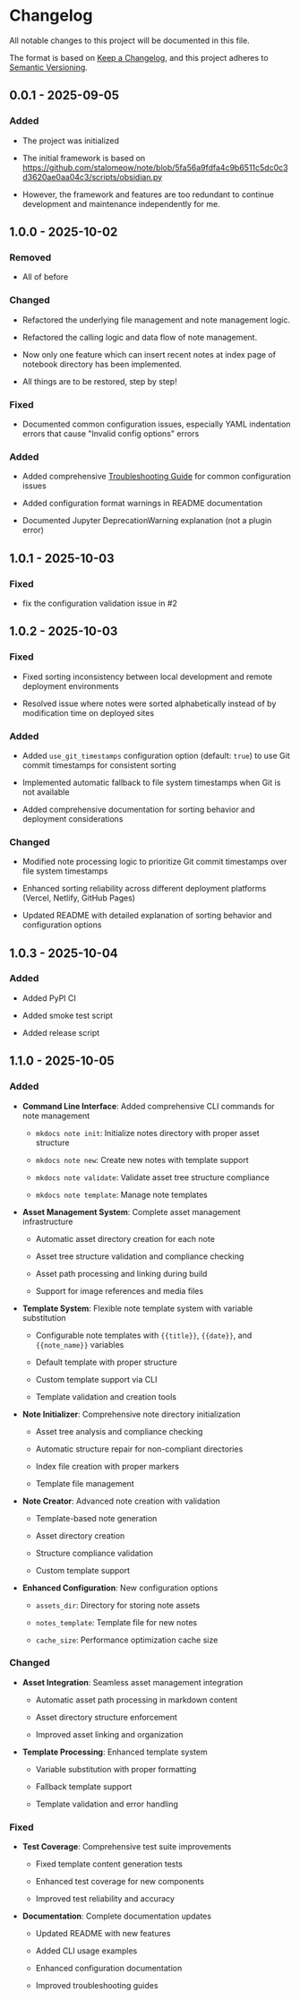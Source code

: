 # Changelog

All notable changes to this project will be documented in this file.

The format is based on [Keep a Changelog](https://keepachangelog.com/en/1.1.0/),
and this project adheres to [Semantic Versioning](https://semver.org/spec/v2.0.0.html).

## 0.0.1 - 2025-09-05

### Added

- The project was initialized 

- The initial framework is based on https://github.com/stalomeow/note/blob/5fa56a9fdfa4c9b6511c5dc0c3d3620ae0aa04c3/scripts/obsidian.py

- However, the framework and features are too redundant to continue development and maintenance independently for me.

## 1.0.0 - 2025-10-02

### Removed

- All of before

### Changed

- Refactored the underlying file management and note management logic.

- Refactored the calling logic and data flow of note management.

- Now only one feature which can insert recent notes at index page of notebook directory has been implemented.

- All things are to be restored, step by step!

### Fixed

- Documented common configuration issues, especially YAML indentation errors that cause "Invalid config options" errors

### Added

- Added comprehensive [Troubleshooting Guide](TROUBLESHOOTING.md) for common configuration issues

- Added configuration format warnings in README documentation

- Documented Jupyter DeprecationWarning explanation (not a plugin error)

## 1.0.1 - 2025-10-03

### Fixed

- fix the configuration validation issue in #2

## 1.0.2 - 2025-10-03

### Fixed

- Fixed sorting inconsistency between local development and remote deployment environments

- Resolved issue where notes were sorted alphabetically instead of by modification time on deployed sites

### Added

- Added `use_git_timestamps` configuration option (default: `true`) to use Git commit timestamps for consistent sorting

- Implemented automatic fallback to file system timestamps when Git is not available

- Added comprehensive documentation for sorting behavior and deployment considerations

### Changed

- Modified note processing logic to prioritize Git commit timestamps over file system timestamps

- Enhanced sorting reliability across different deployment platforms (Vercel, Netlify, GitHub Pages)

- Updated README with detailed explanation of sorting behavior and configuration options

## 1.0.3 - 2025-10-04

### Added

- Added PyPI CI

- Added smoke test script

- Added release script

## 1.1.0 - 2025-10-05

### Added

- **Command Line Interface**: Added comprehensive CLI commands for note management

  - `mkdocs note init`: Initialize notes directory with proper asset structure

  - `mkdocs note new`: Create new notes with template support

  - `mkdocs note validate`: Validate asset tree structure compliance

  - `mkdocs note template`: Manage note templates

- **Asset Management System**: Complete asset management infrastructure

  - Automatic asset directory creation for each note

  - Asset tree structure validation and compliance checking

  - Asset path processing and linking during build

  - Support for image references and media files

- **Template System**: Flexible note template system with variable substitution

  - Configurable note templates with `{{title}}`, `{{date}}`, and `{{note_name}}` variables

  - Default template with proper structure

  - Custom template support via CLI

  - Template validation and creation tools

- **Note Initializer**: Comprehensive note directory initialization

  - Asset tree analysis and compliance checking

  - Automatic structure repair for non-compliant directories

  - Index file creation with proper markers

  - Template file management

- **Note Creator**: Advanced note creation with validation

  - Template-based note generation

  - Asset directory creation

  - Structure compliance validation

  - Custom template support

- **Enhanced Configuration**: New configuration options

  - `assets_dir`: Directory for storing note assets

  - `notes_template`: Template file for new notes

  - `cache_size`: Performance optimization cache size

### Changed

- **Asset Integration**: Seamless asset management integration

  - Automatic asset path processing in markdown content

  - Asset directory structure enforcement

  - Improved asset linking and organization

- **Template Processing**: Enhanced template system

  - Variable substitution with proper formatting

  - Fallback template support

  - Template validation and error handling

### Fixed

- **Test Coverage**: Comprehensive test suite improvements

  - Fixed template content generation tests

  - Enhanced test coverage for new components

  - Improved test reliability and accuracy

- **Documentation**: Complete documentation updates

  - Updated README with new features

  - Added CLI usage examples

  - Enhanced configuration documentation

  - Improved troubleshooting guides
